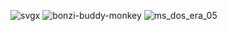 ![svgx](https://user-images.githubusercontent.com/119492886/219857630-4c4e4735-aad1-4eb1-a2ef-b67116e4bd16.svg)
![bonzi-buddy-monkey](https://user-images.githubusercontent.com/119492886/219862796-9066188c-f0c9-4197-8f05-c900ad65cdc7.gif)
![ms_dos_era_05](https://user-images.githubusercontent.com/119492886/219864091-842c06e7-b1ac-45c2-a2b5-9c0aadf34286.gif)
